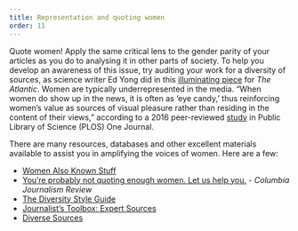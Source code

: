 ```yaml
---
title: Representation and quoting women
order: 11
---
```


Quote women! Apply the same critical lens to the gender parity of your articles as you do to analysing it in other parts of society. To help you develop an awareness of this issue, try auditing your work for a diversity of sources, as science writer Ed Yong did in this [illuminating piece](https://www.theatlantic.com/science/archive/2018/02/i-spent-two-years-trying-to-fix-the-gender-imbalance-in-my-stories/552404/) for *The Atlantic*. Women are typically underrepresented in the media. “When women do show up in the news, it is often as ‘eye candy,’ thus reinforcing women’s value as sources of visual pleasure rather than residing in the content of their views,” according to a 2016 peer-reviewed [study](https://journals.plos.org/plosone/article?id=10.1371/journal.pone.0148434) in Public Library of Science (PLOS) One Journal.

There are many resources, databases and other excellent materials available to assist you in amplifying the voices of women. Here are a few:

 - [Women Also Known Stuff](https://womenalsoknowstuff.com/)
 - [You’re probably not quoting enough women. Let us help you.](https://www.cjr.org/analysis/women-sources.php) - *Columbia Journalism Review*
 - [The Diversity Style Guide](https://www.diversitystyleguide.com/)
 - [Journalist’s Toolbox: Expert Sources](https://www.journaliststoolbox.org/2020/06/24/expert_sources/)
 - [Diverse Sources](https://diversesources.org/)
